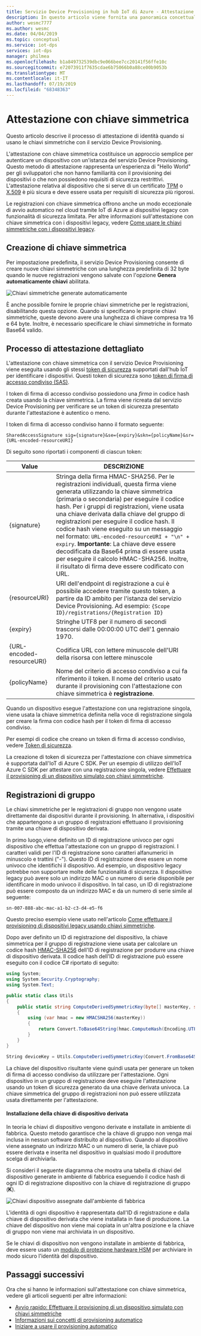 ```yaml
---
title: Servizio Device Provisioning in hub IoT di Azure - Attestazione chiave simmetrica
description: In questo articolo viene fornita una panoramica concettuale dell'attestazione con chiave simmetrica con il servizio Device Provisioning IoT.
author: wesmc7777
ms.author: wesmc
ms.date: 04/04/2019
ms.topic: conceptual
ms.service: iot-dps
services: iot-dps
manager: philmea
ms.openlocfilehash: b1a849732539dbc9e066bee7cc20141f56ffe10c
ms.sourcegitcommit: e72073911f7635cdae6b75066b0a88ce00b9053b
ms.translationtype: MT
ms.contentlocale: it-IT
ms.lasthandoff: 07/19/2019
ms.locfileid: "68348363"
---
```

# <a name="symmetric-key-attestation"></a>Attestazione con chiave simmetrica

Questo articolo descrive il processo di attestazione di identità quando si usano le chiavi simmetriche con il servizio Device Provisioning. 

L'attestazione con chiave simmetrica costituisce un approccio semplice per autenticare un dispositivo con un'istanza del servizio Device Provisioning. Questo metodo di attestazione rappresenta un'esperienza di "Hello World" per gli sviluppatori che non hanno familiarità con il provisioning dei dispositivi o che non possiedono requisiti di sicurezza restrittivi. L'attestazione relativa al dispositivo che si serve di un certificato [TPM](concepts-tpm-attestation.md) o [ X.509](concepts-security.md#x509-certificates) è più sicura e deve essere usata per requisiti di sicurezza più rigorosi.

Le registrazioni con chiave simmetrica offrono anche un modo eccezionale di avvio automatico nel cloud tramite IoT di Azure ai dispositivi legacy con funzionalità di sicurezza limitata. Per altre informazioni sull'attestazione con chiave simmetrica con i dispositivi legacy, vedere [Come usare le chiavi simmetriche con i dispositivi legacy](how-to-legacy-device-symm-key.md).


## <a name="symmetric-key-creation"></a>Creazione di chiave simmetrica

Per impostazione predefinita, il servizio Device Provisioning consente di creare nuove chiavi simmetriche con una lunghezza predefinita di 32 byte quando le nuove registrazioni vengono salvate con l'opzione **Genera automaticamente chiavi** abilitata.

![Chiavi simmetriche generate automaticamente](./media/concepts-symmetric-key-attestation/auto-generate-keys.png)

È anche possibile fornire le proprie chiavi simmetriche per le registrazioni, disabilitando questa opzione. Quando si specificano le proprie chiavi simmetriche, queste devono avere una lunghezza di chiave compresa tra 16 e 64 byte. Inoltre, è necessario specificare le chiavi simmetriche in formato Base64 valido.



## <a name="detailed-attestation-process"></a>Processo di attestazione dettagliato

L'attestazione con chiave simmetrica con il servizio Device Provisioning viene eseguita usando gli stessi [token di sicurezza](../iot-hub/iot-hub-devguide-security.md#security-token-structure) supportati dall'hub IoT per identificare i dispositivi. Questi token di sicurezza sono [token di firma di accesso condiviso (SAS)](../service-bus-messaging/service-bus-sas.md). 

I token di firma di accesso condiviso possiedono una *firma* in codice hash creata usando la chiave simmetrica. La firma viene ricreata dal servizio Device Provisioning per verificare se un token di sicurezza presentato durante l'attestazione è autentico o meno.

I token di firma di accesso condiviso hanno il formato seguente:

`SharedAccessSignature sig={signature}&se={expiry}&skn={policyName}&sr={URL-encoded-resourceURI}`

Di seguito sono riportati i componenti di ciascun token:

| Value | DESCRIZIONE |
| --- | --- |
| {signature} |Stringa della firma HMAC-SHA256. Per le registrazioni individuali, questa firma viene generata utilizzando la chiave simmetrica (primaria o secondaria) per eseguire il codice hash. Per i gruppi di registrazioni, viene usata una chiave derivata dalla chiave del gruppo di registrazioni per eseguire il codice hash. Il codice hash viene eseguito su un messaggio nel formato: `URL-encoded-resourceURI + "\n" + expiry`. **Importante**: La chiave deve essere decodificata da Base64 prima di essere usata per eseguire il calcolo HMAC-SHA256. Inoltre, il risultato di firma deve essere codificato con URL. |
| {resourceURI} |URI dell'endpoint di registrazione a cui è possibile accedere tramite questo token, a partire da ID ambito per l'istanza del servizio Device Provisioning. Ad esempio: `{Scope ID}/registrations/{Registration ID}` |
| {expiry} |Stringhe UTF8 per il numero di secondi trascorsi dalle 00:00:00 UTC dell'1 gennaio 1970. |
| {URL-encoded-resourceURI} |Codifica URL con lettere minuscole dell'URI della risorsa con lettere minuscole |
| {policyName} |Nome del criterio di accesso condiviso a cui fa riferimento il token. Il nome del criterio usato durante il provisioning con l'attestazione con chiave simmetrica è **registrazione**. |

Quando un dispositivo esegue l'attestazione con una registrazione singola, viene usata la chiave simmetrica definita nella voce di registrazione singola per creare la firma con codice hash per il token di firma di accesso condiviso.

Per esempi di codice che creano un token di firma di accesso condiviso, vedere [Token di sicurezza](../iot-hub/iot-hub-devguide-security.md#security-token-structure).

La creazione di token di sicurezza per l'attestazione con chiave simmetrica è supportata dall'IoT di Azure C SDK. Per un esempio di utilizzo dell'IoT Azure C SDK per attestare con una registrazione singola, vedere [Effettuare il provisioning di un dispositivo simulato con chiavi simmetriche](quick-create-simulated-device-symm-key.md).


## <a name="group-enrollments"></a>Registrazioni di gruppo

Le chiavi simmetriche per le registrazioni di gruppo non vengono usate direttamente dai dispositivi durante il provisioning. In alternativa, i dispositivi che appartengono a un gruppo di registrazioni effettuano il provisioning tramite una chiave di dispositivo derivata. 

In primo luogo,viene definito un ID di registrazione univoco per ogni dispositivo che effettua l'attestazione con un gruppo di registrazioni. I caratteri validi per l'ID di registrazione sono caratteri alfanumerici in minuscolo e trattini ("-"). Questo ID di registrazione deve essere un nome univoco che identifichi il dispositivo. Ad esempio, un dispositivo legacy potrebbe non supportare molte delle funzionalità di sicurezza. Il dispositivo legacy può avere solo un indirizzo MAC o un numero di serie disponibile per identificare in modo univoco il dispositivo. In tal caso, un ID di registrazione può essere composto da un indirizzo MAC e da un numero di serie simile al seguente:

```
sn-007-888-abc-mac-a1-b2-c3-d4-e5-f6
```

Questo preciso esempio viene usato nell'articolo [Come effettuare il provisioning di dispositivi legacy usando chiavi simmetriche](how-to-legacy-device-symm-key.md).

Dopo aver definito un ID di registrazione del dispositivo, la chiave simmetrica per il gruppo di registrazione viene usata per calcolare un codice hash [HMAC-SHA256](https://wikipedia.org/wiki/HMAC) dell'ID di registrazione per produrre una chiave di dispositivo derivata. Il codice hash dell'ID di registrazione può essere eseguito con il codice C# riportato di seguito:

```csharp
using System; 
using System.Security.Cryptography; 
using System.Text;  

public static class Utils 
{ 
    public static string ComputeDerivedSymmetricKey(byte[] masterKey, string registrationId) 
    { 
        using (var hmac = new HMACSHA256(masterKey)) 
        { 
            return Convert.ToBase64String(hmac.ComputeHash(Encoding.UTF8.GetBytes(registrationId))); 
        } 
    } 
} 
```

```csharp
String deviceKey = Utils.ComputeDerivedSymmetricKey(Convert.FromBase64String(masterKey), registrationId);
```

La chiave del dispositivo risultante viene quindi usata per generare un token di firma di accesso condiviso da utilizzare per l'attestazione. Ogni dispositivo in un gruppo di registrazione deve eseguire l'attestazione usando un token di sicurezza generato da una chiave derivata univoca. La chiave simmetrica del gruppo di registrazioni non può essere utilizzata usata direttamente per l'attestazione.

#### <a name="installation-of-the-derived-device-key"></a>Installazione della chiave di dispositivo derivata

In teoria le chiavi di dispositivo vengono derivate e installate in ambiente di fabbrica. Questo metodo garantisce che la chiave di gruppo non venga mai inclusa in nessun software distribuito al dispositivo. Quando al dispositivo viene assegnato un indirizzo MAC o un numero di serie, la chiave può essere derivata e inserita nel dispositivo in qualsiasi modo il produttore scelga di archiviarla.

Si consideri il seguente diagramma che mostra una tabella di chiavi del dispositivo generate in ambiente di fabbrica eseguendo il codice hash di ogni ID di registrazione dispositivo con la chiave di registrazione di gruppo (**K**). 

![Chiavi dispositivo assegnate dall'ambiente di fabbrica](./media/concepts-symmetric-key-attestation/key-diversification.png)

L'identità di ogni dispositivo è rappresentata dall'ID di registrazione e dalla chiave di dispositivo derivata che viene installata in fase di produzione. La chiave del dispositivo non viene mai copiata in un'altra posizione e la chiave di gruppo non viene mai archiviata in un dispositivo.

Se le chiavi di dispositivo non vengono installate in ambiente di fabbrica, deve essere usato un [modulo di protezione hardware HSM](concepts-security.md#hardware-security-module) per archiviare in modo sicuro l'identità del dispositivo.

## <a name="next-steps"></a>Passaggi successivi

Ora che si hanno le informazioni sull'attestazione con chiave simmetrica, vedere gli articoli seguenti per altre informazioni:

* [Avvio rapido: Effettuare il provisioning di un dispositivo simulato con chiavi simmetriche](quick-create-simulated-device-symm-key.md)
* [Informazioni sui concetti di provisioning automatico](./concepts-auto-provisioning.md)
* [Iniziare a usare il provisioning automatico](./quick-setup-auto-provision.md) 
